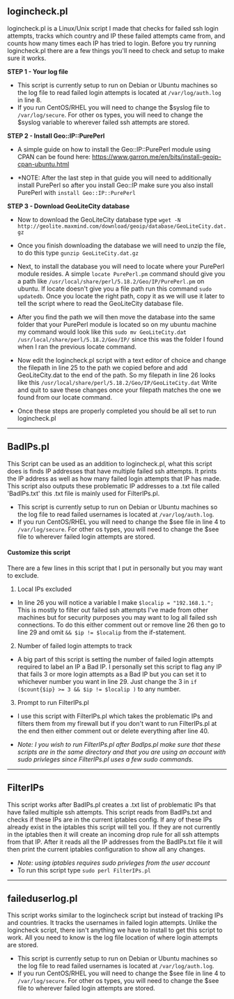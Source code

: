 ## logincheck.pl 
logincheck.pl is a Linux/Unix script I made that checks for failed ssh login attempts, tracks which country and IP these failed attempts came from, and counts how many times each IP has tried to login. Before you try running logincheck.pl there are a few things you'll need to check and setup to make sure it works. 

<b>STEP 1 - Your log file</b><br>
- This script is currently setup to run on Debian or Ubuntu machines so the log file to read failed login attempts is located at `/var/log/auth.log` in line 8. 
- If you run CentOS/RHEL you will need to change the $syslog file to `/var/log/secure`. For other os types, you will need to change the $syslog variable to wherever failed ssh attempts are stored.


<b>STEP 2 - Install Geo::IP::PurePerl</b><br>
- A simple guide on how to install the Geo::IP::PurePerl module using CPAN can be found here: https://www.garron.me/en/bits/install-geoip-cpan-ubuntu.html

* *NOTE: After the last step in that guide you will need to additionally install PurePerl so after you install Geo::IP make sure you also install PurePerl with `install Geo::IP::PurePerl` 


<b>STEP 3 - Download GeoLiteCity database</b><br>
- Now to download the GeoLiteCity database type `wget -N http://geolite.maxmind.com/download/geoip/database/GeoLiteCity.dat.gz`

- Once you finish downloading the database we will need to unzip the file, to do this type `gunzip GeoLiteCity.dat.gz`

- Next, to install the database you will need to locate where your PurePerl module resides. A simple `locate PurePerl.pm` command should give you a path like `/usr/local/share/perl/5.18.2/Geo/IP/PurePerl.pm`
on ubuntu. If locate doesn't give you a file path run this command `sudo updatedb`. Once you locate the right path, copy it as we will use it later to tell the script where to read the GeoLiteCity database file.

- After you find the path we will then move the database into the same folder that your PurePerl module is located so on my ubuntu machine my command would look like this `sudo mv GeoLiteCity.dat /usr/local/share/perl/5.18.2/Geo/IP/` since this was the folder I found when I ran the previous locate command.

- Now edit the logincheck.pl script with a text editor of choice and change the filepath in line 25 to the path we copied before and add GeoLiteCity.dat to the end of the path. So my filepath in line 26 looks like this `/usr/local/share/perl/5.18.2/Geo/IP/GeoLiteCity.dat` Write and quit to save these changes once your filepath matches the one we found from our locate command.

- Once these steps are properly completed you should be all set to run logincheck.pl
---------------------------------------------------------------------------------------------------------------------------------------------------

## BadIPs.pl
This Script can be used as an addition to logincheck.pl, what this script does is finds IP addresses that have multiple failed ssh attempts. It prints the IP address as well as how many failed login attempts that IP has made. This script also outputs these problematic IP addresses to a .txt file called 'BadIPs.txt' this .txt file is mainly used for FilterIPs.pl.

- This script is currently setup to run on Debian or Ubuntu machines so the log file to read failed usernames is located at `/var/log/auth.log`.
- If you run CentOS/RHEL you will need to change the $see file in line 4 to `/var/log/secure`. For other os types, you will need to change the $see file to wherever failed login attempts are stored.

#### Customize this script
There are a few lines in this script that I put in personally but you may want to exclude.

1. Local IPs excluded
 - In line 26 you will notice a variable I make `$localip = "192.168.1.";` This is mostly to filter out failed ssh attempts I've made from other machines but for security purposes you may want to log all failed ssh connections. To do this either comment out or remove line 26 then go to line 29 and omit `&& $ip != $localip` from the if-statement.

2. Number of failed login attempts to track
 - A big part of this script is setting the number of failed login attempts required to label an IP a Bad IP. I personally set this script to flag any IP that fails 3 or more login attempts as a Bad IP but you can set it to whichever number you want in line 29. Just change the 3 in `if ($count{$ip} >= 3 && $ip != $localip )` to any number.
  
3. Prompt to run FilterIPs.pl
 - I use this script with FilterIPs.pl which takes the problematic IPs and filters them from my firewall but if you don't want to run FilterIPs.pl at the end then either comment out or delete everything after line 40.
  * <i>Note: I you wish to run FilterIPs.pl after BadIps.pl make sure that these scripts are in the same directory and that you are using an account with sudo privleges since FilterIPs.pl uses a few sudo commands. </i>
  
  ---------------------------------------------------------------------------------------------------------------------------------------------------
 ## FilterIPs 
This script works after BadIPs.pl creates a .txt list of problematic IPs that have failed multiple ssh attempts. 
This script reads from BadIPs.txt and checks if these IPs are in the current iptables config. If any of these IPs already exist in the iptables this script will tell you. If they are not currently in the iptables then it will create an incoming drop rule for all ssh attempts from that IP. After it reads all the IP addresses from the BadIPs.txt file it will then print the current iptables configuration to show all any changes.

 - <i> Note: using iptables requires sudo privleges from the user account </i>
  - To run this script type `sudo perl FilterIPs.pl`
  
  ---------------------------------------------------------------------------------------------------------------------------------------------------  
  
  ## faileduserlog.pl 
This script works similar to the logincheck script but instead of tracking IPs and countries. It tracks the usernames in failed login attempts.
Unlike the logincheck script, there isn't anything we have to install to get this script to work. All you need to know is the log file location of where login attempts are stored.
- This script is currently setup to run on Debian or Ubuntu machines so the log file to read failed usernames is located at `/var/log/auth.log`.
- If you run CentOS/RHEL you will need to change the $see file in line 4 to `/var/log/secure`. For other os types, you will need to change the $see file to wherever failed login attempts are stored.
